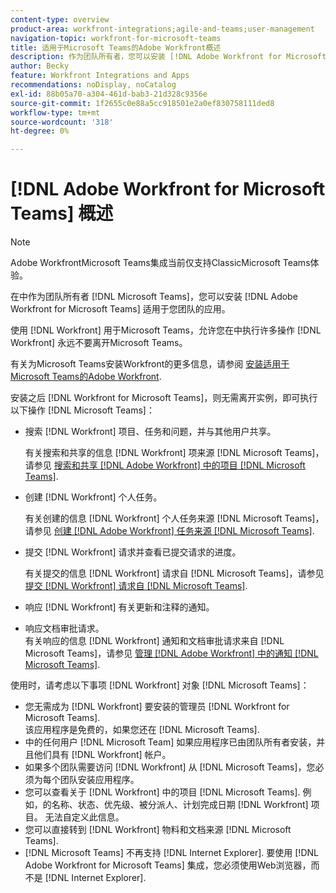 ```yaml
---
content-type: overview
product-area: workfront-integrations;agile-and-teams;user-management
navigation-topic: workfront-for-microsoft-teams
title: 适用于Microsoft Teams的Adobe Workfront概述
description: 作为团队所有者，您可以安装 [!DNL Adobe Workfront for Microsoft Teams] 适用于您团队的应用。
author: Becky
feature: Workfront Integrations and Apps
recommendations: noDisplay, noCatalog
exl-id: 88b05a70-a304-461d-bab3-21d328c9356e
source-git-commit: 1f2655c0e88a5cc918501e2a0ef830758111ded8
workflow-type: tm+mt
source-wordcount: '318'
ht-degree: 0%

---
```


# [!DNL Adobe Workfront for Microsoft Teams] 概述

>[!NOTE]
>
>Adobe WorkfrontMicrosoft Teams集成当前仅支持ClassicMicrosoft Teams体验。

在中作为团队所有者 [!DNL Microsoft Teams]，您可以安装 [!DNL Adobe Workfront for Microsoft Teams] 适用于您团队的应用。

使用 [!DNL Workfront] 用于Microsoft Teams，允许您在中执行许多操作 [!DNL Workfront] 永远不要离开Microsoft Teams。

有关为Microsoft Teams安装Workfront的更多信息，请参阅 [安装适用于Microsoft Teams的Adobe Workfront](../../workfront-integrations-and-apps/using-workfront-with-microsoft-teams/install-workfront-ms-teams.md).

安装之后 [!DNL Workfront for Microsoft Teams]，则无需离开实例，即可执行以下操作 [!DNL Microsoft Teams]：

* 搜索 [!DNL Workfront] 项目、任务和问题，并与其他用户共享。

  有关搜索和共享的信息 [!DNL Workfront] 项来源 [!DNL Microsoft Teams]，请参见 [搜索和共享 [!DNL Adobe Workfront] 中的项目 [!DNL Microsoft Teams]](../../workfront-integrations-and-apps/using-workfront-with-microsoft-teams/search-for-and-share-wf-items-in-ms-teams.md).

* 创建 [!DNL Workfront] 个人任务。

  有关创建的信息 [!DNL Workfront] 个人任务来源 [!DNL Microsoft Teams]，请参见 [创建 [!DNL Adobe Workfront] 任务来源 [!DNL Microsoft Teams]](../../workfront-integrations-and-apps/using-workfront-with-microsoft-teams/create-workfront-tasks-from-ms-teams.md).

* 提交 [!DNL Workfront] 请求并查看已提交请求的进度。

  有关提交的信息 [!DNL Workfront] 请求自 [!DNL Microsoft Teams]，请参见 [提交 [!DNL Workfront] 请求自 [!DNL Microsoft Teams]](../../workfront-integrations-and-apps/using-workfront-with-microsoft-teams/submit-workfront-requests-from-ms-teams.md).

* 响应 [!DNL Workfront] 有关更新和注释的通知。
* 响应文档审批请求。\
   有关响应的信息 [!DNL Workfront] 通知和文档审批请求来自 [!DNL Microsoft Teams]，请参见 [管理 [!DNL Adobe Workfront] 中的通知 [!DNL Microsoft Teams]](../../workfront-integrations-and-apps/using-workfront-with-microsoft-teams/manage-wf-notifications-approval-requests-ms-teams.md).

使用时，请考虑以下事项 [!DNL Workfront] 对象 [!DNL Microsoft Teams]：

* 您无需成为 [!DNL Workfront] 要安装的管理员 [!DNL Workfront for Microsoft Teams].\
   该应用程序是免费的，如果您还在 [!DNL Microsoft Teams].
* 中的任何用户 [!DNL Microsoft Team] 如果应用程序已由团队所有者安装，并且他们具有 [!DNL Workfront] 帐户。
* 如果多个团队需要访问 [!DNL Workfront] 从 [!DNL Microsoft Teams]，您必须为每个团队安装应用程序。
* 您可以查看关于 [!DNL Workfront] 中的项目 [!DNL Microsoft Teams]. 例如，的名称、状态、优先级、被分派人、计划完成日期 [!DNL Workfront] 项目。 无法自定义此信息。
* 您可以直接转到 [!DNL Workfront] 物料和文档来源 [!DNL Microsoft Teams].
* [!DNL Microsoft Teams] 不再支持 [!DNL Internet Explorer]. 要使用 [!DNL Adobe Workfront for Microsoft Teams] 集成，您必须使用Web浏览器，而不是 [!DNL Internet Explorer].
